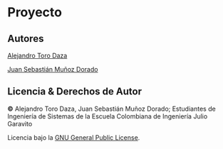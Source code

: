# Proyecto

## Autores
[Alejandro Toro Daza](https://github.com/Skullzo)

[Juan Sebastián Muñoz Dorado](https://github.com/JuanMunozD)
## Licencia & Derechos de Autor
**©** Alejandro Toro Daza, Juan Sebastián Muñoz Dorado; Estudiantes de Ingeniería de Sistemas de la Escuela Colombiana de Ingeniería Julio Garavito
      
Licencia bajo la [GNU General Public License](https://github.com/2021-1-PROYARSW-TOROCURRAMBERO/Proyecto/blob/main/LICENSE).

